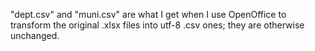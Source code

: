 "dept.csv" and "muni.csv" are what I get when I use OpenOffice to transform the original .xlsx files into utf-8 .csv ones; they are otherwise unchanged.
